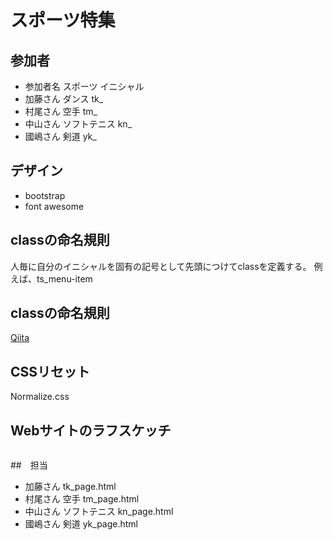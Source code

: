 # スポーツ特集

## 参加者

+ 参加者名 スポーツ イニシャル
+ 加藤さん ダンス tk_
+ 村尾さん 空手 tm_
+ 中山さん ソフトテニス kn_
+ 國嶋さん 剣道 yk_

## デザイン

+ bootstrap
+ font awesome

## classの命名規則

人毎に自分のイニシャルを固有の記号として先頭につけてclassを定義する。
例えば、ts_menu-item

## classの命名規則

[Qiita](https://qiita.com/manabuyasuda/items/dbb76ed36970bec95470)

## CSSリセット

Normalize.css

## Webサイトのラフスケッチ

![]()

##　担当

+ 加藤さん tk_page.html
+ 村尾さん 空手 tm_page.html
+ 中山さん ソフトテニス kn_page.html
+ 國嶋さん 剣道 yk_page.html